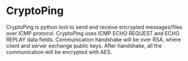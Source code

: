 # CryptoPing
CryptoPing is python tool to send and receive encrypted messages/files over ICMP protocol. CryptoPing uses ICMP ECHO REQUEST and ECHO REPLAY data fields. Communication handshake will be over RSA, where client and server exchange public keys. After handshake, all the communication will be encrypted with AES.


